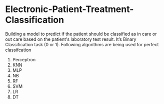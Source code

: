 # Electronic-Patient-Treatment-Classification
Building a model to predict if the patient should be classified as in care or out care based on the patient's laboratory test result. It’s Binary Classification task (0 or 1). Following algorithms are being used for perfect classifcation
1)	Perceptron
2)	KNN
3)	MLP
4)	NB
5)	RF
6)	SVM
7)	LR
8)	DT
